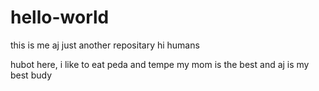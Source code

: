 # hello-world
this is me aj
just another repositary
hi humans

hubot here, i like to eat peda and tempe
my mom is the best and aj is my best budy

